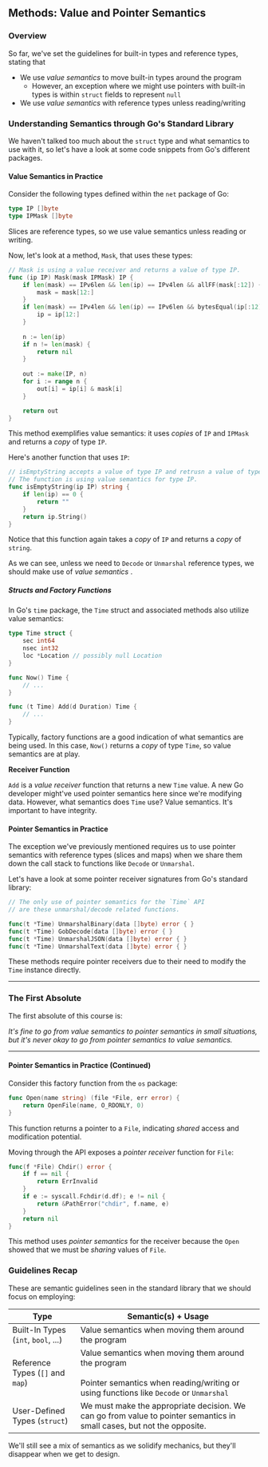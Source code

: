 ## Methods: Value and Pointer Semantics

### Overview

So far, we've set the guidelines for built-in types and reference types, stating that

- We use _value semantics_ to move built-in types around the program
	- However, an exception where we might use pointers with built-in types is within `struct` fields to represent `null`
- We use _value semantics_ with reference types unless reading/writing

### Understanding Semantics through Go's Standard Library

We haven't talked too much about the `struct` type and what semantics to use with it, so let's have a look at some code snippets from Go's different packages.

#### Value Semantics in Practice

Consider the following types defined within the `net` package of Go:

```go
type IP []byte
type IPMask []byte
```

Slices are reference types, so we use value semantics unless reading or writing.

Now, let's look at a method, `Mask`, that uses these types:

```go
// Mask is using a value receiver and returns a value of type IP. 
func (ip IP) Mask(mask IPMask) IP {
	if len(mask) == IPv6len && len(ip) == IPv4len && allFF(mask[:12]) {
		mask = mask[12:]
	}
	if len(mask) == IPv4len && len(ip) == IPv6len && bytesEqual(ip[:12]) {
		ip = ip[12:]
	}
	
	n := len(ip)
	if n != len(mask) {
		return nil
	}
	
	out := make(IP, n)
	for i := range n {
		out[i] = ip[i] & mask[i]
	}

	return out
}
```

This method exemplifies value semantics: it uses _copies_ of `IP` and `IPMask` and returns a _copy_ of type `IP`.

Here's another function that uses `IP`:

```go
// isEmptyString accepts a value of type IP and retrusn a value of type string.
// The function is using value semantics for type IP.
func isEmptyString(ip IP) string {
	if len(ip) == 0 {
		return ""
	}
	return ip.String()
}
```

Notice that this function again takes a _copy_ of `IP` and returns a _copy_ of `string`.

As we can see, unless we need to `Decode` or `Unmarshal` reference types, we should make use of _value semantics_ .

##### Structs and Factory Functions

In Go's `time` package, the `Time` struct and associated methods also utilize value semantics:

```go
type Time struct {
	sec int64
	nsec int32
	loc *Location // possibly null Location
}

func Now() Time {
	// ...
}

func (t Time) Add(d Duration) Time {
	// ...
}
```

Typically, factory functions are a good indication of what semantics are being used. In this case, `Now()` returns a _copy_ of type `Time`, so value semantics are at play.

**Receiver Function**

`Add` is a _value receiver_ function that returns a new `Time` value. A new Go developer might've used pointer semantics here since we're modifying data. However, what semantics does `Time` use? Value semantics. It's important to have integrity.

#### Pointer Semantics in Practice

The exception we've previously mentioned requires us to use pointer semantics with reference types (slices and maps) when we share them down the call stack to functions like `Decode` or `Unmarshal`.

Let's have a look at some pointer receiver signatures from Go's standard library:

```go
// The only use of pointer semantics for the `Time` API
// are these unmarshal/decode related functions.

func(t *Time) UnmarshalBinary(data []byte) error { }
func(t *Time) GobDecode(data []byte) error { }
func(t *Time) UnmarshalJSON(data []byte) error { }
func(t *Time) UnmarshalText(data []byte) error { }
```

These methods require pointer receivers due to their need to modify the `Time` instance directly.

- - -

### The First Absolute

The first absolute of this course is:

_It's fine to go from value semantics to pointer semantics in small situations, but it's never okay to go from pointer semantics to value semantics._

- - -

#### Pointer Semantics in Practice (Continued)

Consider this factory function from the `os` package:

```go
func Open(name string) (file *File, err error) {
	return OpenFile(name, O_RDONLY, 0)
}
```

This function returns a pointer to a `File`, indicating _shared_ access and modification potential.

Moving through the API exposes a _pointer receiver_ function for `File`:

```go
func(f *File) Chdir() error {
	if f == nil {
		return ErrInvalid
	}
	if e := syscall.Fchdir(d.df); e != nil {
		return &PathError("chdir", f.name, e)
	}
	return nil
}
```

This method uses _pointer semantics_ for the receiver because the `Open` showed that we must be _sharing_ values of `File`.

### Guidelines Recap

These are semantic guidelines seen in the standard library that we should focus on employing:

| Type                                | Semantic(s) + Usage                                                                                                                               |
| ----------------------------------- | ------------------------------------------------------------------------------------------------------------------------------------------------- |
| Built-In Types (`int`, `bool`, ...) | Value semantics when moving them around the program                                                                                               |
| Reference Types (`[]` and `map`)    | Value semantics when moving them around the program<br><br>Pointer semantics when reading/writing or using functions like `Decode` or `Unmarshal` |
| User-Defined Types (`struct`)       | We must make the appropriate decision. We can go from value to pointer semantics in small cases, but not the opposite.<br>                        |

We'll still see a mix of semantics as we solidify mechanics, but they'll disappear when we get to design.
